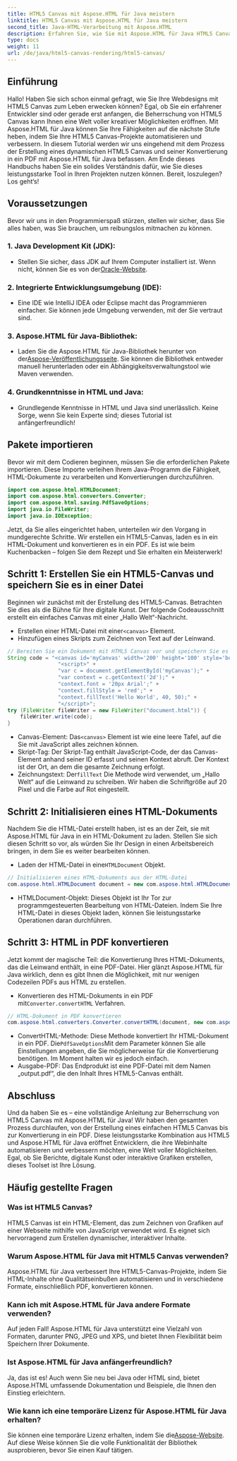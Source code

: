 ```yaml
---
title: HTML5 Canvas mit Aspose.HTML für Java meistern
linktitle: HTML5 Canvas mit Aspose.HTML für Java meistern
second_title: Java-HTML-Verarbeitung mit Aspose.HTML
description: Erfahren Sie, wie Sie mit Aspose.HTML für Java HTML5 Canvas erstellen und in PDF konvertieren. Dieses Handbuch ist ideal für Entwickler, die ihre Webprojekte verbessern möchten.
type: docs
weight: 11
url: /de/java/html5-canvas-rendering/html5-canvas/
---
```

## Einführung
Hallo! Haben Sie sich schon einmal gefragt, wie Sie Ihre Webdesigns mit HTML5 Canvas zum Leben erwecken können? Egal, ob Sie ein erfahrener Entwickler sind oder gerade erst anfangen, die Beherrschung von HTML5 Canvas kann Ihnen eine Welt voller kreativer Möglichkeiten eröffnen. Mit Aspose.HTML für Java können Sie Ihre Fähigkeiten auf die nächste Stufe heben, indem Sie Ihre HTML5 Canvas-Projekte automatisieren und verbessern. In diesem Tutorial werden wir uns eingehend mit dem Prozess der Erstellung eines dynamischen HTML5 Canvas und seiner Konvertierung in ein PDF mit Aspose.HTML für Java befassen. Am Ende dieses Handbuchs haben Sie ein solides Verständnis dafür, wie Sie dieses leistungsstarke Tool in Ihren Projekten nutzen können. Bereit, loszulegen? Los geht‘s!
## Voraussetzungen
Bevor wir uns in den Programmierspaß stürzen, stellen wir sicher, dass Sie alles haben, was Sie brauchen, um reibungslos mitmachen zu können.
### 1. Java Development Kit (JDK):
   -  Stellen Sie sicher, dass JDK auf Ihrem Computer installiert ist. Wenn nicht, können Sie es von der[Oracle-Website](https://www.oracle.com/java/technologies/javase-jdk11-downloads.html).
### 2. Integrierte Entwicklungsumgebung (IDE):
   - Eine IDE wie IntelliJ IDEA oder Eclipse macht das Programmieren einfacher. Sie können jede Umgebung verwenden, mit der Sie vertraut sind.
### 3. Aspose.HTML für Java-Bibliothek:
   -  Laden Sie die Aspose.HTML für Java-Bibliothek herunter von der[Aspose-Veröffentlichungsseite](https://releases.aspose.com/html/java/). Sie können die Bibliothek entweder manuell herunterladen oder ein Abhängigkeitsverwaltungstool wie Maven verwenden.
### 4. Grundkenntnisse in HTML und Java:
   - Grundlegende Kenntnisse in HTML und Java sind unerlässlich. Keine Sorge, wenn Sie kein Experte sind; dieses Tutorial ist anfängerfreundlich!
## Pakete importieren
Bevor wir mit dem Codieren beginnen, müssen Sie die erforderlichen Pakete importieren. Diese Importe verleihen Ihrem Java-Programm die Fähigkeit, HTML-Dokumente zu verarbeiten und Konvertierungen durchzuführen.
```java
import com.aspose.html.HTMLDocument;
import com.aspose.html.converters.Converter;
import com.aspose.html.saving.PdfSaveOptions;
import java.io.FileWriter;
import java.io.IOException;
```
Jetzt, da Sie alles eingerichtet haben, unterteilen wir den Vorgang in mundgerechte Schritte. Wir erstellen ein HTML5-Canvas, laden es in ein HTML-Dokument und konvertieren es in ein PDF. Es ist wie beim Kuchenbacken – folgen Sie dem Rezept und Sie erhalten ein Meisterwerk!
## Schritt 1: Erstellen Sie ein HTML5-Canvas und speichern Sie es in einer Datei
Beginnen wir zunächst mit der Erstellung des HTML5-Canvas. Betrachten Sie dies als die Bühne für Ihre digitale Kunst. Der folgende Codeausschnitt erstellt ein einfaches Canvas mit einer „Hallo Welt“-Nachricht.

-  Erstellen einer HTML-Datei mit einer`<canvas>` Element.
- Hinzufügen eines Skripts zum Zeichnen von Text auf der Leinwand.
```java
// Bereiten Sie ein Dokument mit HTML5 Canvas vor und speichern Sie es in der Datei „document.html“.
String code = "<canvas id='myCanvas' width='200' height='100' style='border:1px solid #d3d3d3;'></canvas>" +
				"<script>" +
				"var c = document.getElementById('myCanvas');" +
				"var context = c.getContext('2d');" +
				"context.font = '20px Arial';" +
				"context.fillStyle = 'red';" +
				"context.fillText('Hello World', 40, 50);" +
				"</script>";
try (FileWriter fileWriter = new FileWriter("document.html")) {
    fileWriter.write(code);
}
```

-  Canvas-Element: Das`<canvas>` Element ist wie eine leere Tafel, auf die Sie mit JavaScript alles zeichnen können.
- Skript-Tag: Der Skript-Tag enthält JavaScript-Code, der das Canvas-Element anhand seiner ID erfasst und seinen Kontext abruft. Der Kontext ist der Ort, an dem die gesamte Zeichnung erfolgt.
-  Zeichnungstext: Der`fillText` Die Methode wird verwendet, um „Hallo Welt“ auf die Leinwand zu schreiben. Wir haben die Schriftgröße auf 20 Pixel und die Farbe auf Rot eingestellt.
## Schritt 2: Initialisieren eines HTML-Dokuments
Nachdem Sie die HTML-Datei erstellt haben, ist es an der Zeit, sie mit Aspose.HTML für Java in ein HTML-Dokument zu laden. Stellen Sie sich diesen Schritt so vor, als würden Sie Ihr Design in einen Arbeitsbereich bringen, in dem Sie es weiter bearbeiten können.

-  Laden der HTML-Datei in eine`HTMLDocument` Objekt.
```java
// Initialisieren eines HTML-Dokuments aus der HTML-Datei
com.aspose.html.HTMLDocument document = new com.aspose.html.HTMLDocument("document.html");
```

- HTMLDocument-Objekt: Dieses Objekt ist Ihr Tor zur programmgesteuerten Bearbeitung von HTML-Dateien. Indem Sie Ihre HTML-Datei in dieses Objekt laden, können Sie leistungsstarke Operationen daran durchführen.
## Schritt 3: HTML in PDF konvertieren
Jetzt kommt der magische Teil: die Konvertierung Ihres HTML-Dokuments, das die Leinwand enthält, in eine PDF-Datei. Hier glänzt Aspose.HTML für Java wirklich, denn es gibt Ihnen die Möglichkeit, mit nur wenigen Codezeilen PDFs aus HTML zu erstellen.

-  Konvertieren des HTML-Dokuments in ein PDF mit`Converter.convertHTML` Verfahren.
```java
// HTML-Dokument in PDF konvertieren
com.aspose.html.converters.Converter.convertHTML(document, new com.aspose.html.saving.PdfSaveOptions(), "output.pdf");
```

-  ConvertHTML-Methode: Diese Methode konvertiert Ihr HTML-Dokument in ein PDF. Die`PdfSaveOptions`Mit dem Parameter können Sie alle Einstellungen angeben, die Sie möglicherweise für die Konvertierung benötigen. Im Moment halten wir es jedoch einfach.
- Ausgabe-PDF: Das Endprodukt ist eine PDF-Datei mit dem Namen „output.pdf“, die den Inhalt Ihres HTML5-Canvas enthält.

## Abschluss
Und da haben Sie es – eine vollständige Anleitung zur Beherrschung von HTML5 Canvas mit Aspose.HTML für Java! Wir haben den gesamten Prozess durchlaufen, von der Erstellung eines einfachen HTML5 Canvas bis zur Konvertierung in ein PDF. Diese leistungsstarke Kombination aus HTML5 und Aspose.HTML für Java eröffnet Entwicklern, die ihre Webinhalte automatisieren und verbessern möchten, eine Welt voller Möglichkeiten. Egal, ob Sie Berichte, digitale Kunst oder interaktive Grafiken erstellen, dieses Toolset ist Ihre Lösung.
## Häufig gestellte Fragen
### Was ist HTML5 Canvas?
HTML5 Canvas ist ein HTML-Element, das zum Zeichnen von Grafiken auf einer Webseite mithilfe von JavaScript verwendet wird. Es eignet sich hervorragend zum Erstellen dynamischer, interaktiver Inhalte.
### Warum Aspose.HTML für Java mit HTML5 Canvas verwenden?
Aspose.HTML für Java verbessert Ihre HTML5-Canvas-Projekte, indem Sie HTML-Inhalte ohne Qualitätseinbußen automatisieren und in verschiedene Formate, einschließlich PDF, konvertieren können.
### Kann ich mit Aspose.HTML für Java andere Formate verwenden?
Auf jeden Fall! Aspose.HTML für Java unterstützt eine Vielzahl von Formaten, darunter PNG, JPEG und XPS, und bietet Ihnen Flexibilität beim Speichern Ihrer Dokumente.
### Ist Aspose.HTML für Java anfängerfreundlich?
Ja, das ist es! Auch wenn Sie neu bei Java oder HTML sind, bietet Aspose.HTML umfassende Dokumentation und Beispiele, die Ihnen den Einstieg erleichtern.
### Wie kann ich eine temporäre Lizenz für Aspose.HTML für Java erhalten?
 Sie können eine temporäre Lizenz erhalten, indem Sie die[Aspose-Website](https://purchase.aspose.com/temporary-license/). Auf diese Weise können Sie die volle Funktionalität der Bibliothek ausprobieren, bevor Sie einen Kauf tätigen.